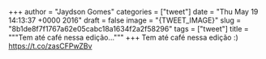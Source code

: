 
+++
author = "Jaydson Gomes"
categories = ["tweet"]
date = "Thu May 19 14:13:37 +0000 2016"
draft = false
image = "{TWEET_IMAGE}"
slug = "8b1de8f7f1767a62e05cabc18a1634f2a2f58296"
tags = ["tweet"]
title = """Tem até café nessa edição..."""
+++
Tem até café nessa edição :) https://t.co/zasCFPwZBv
